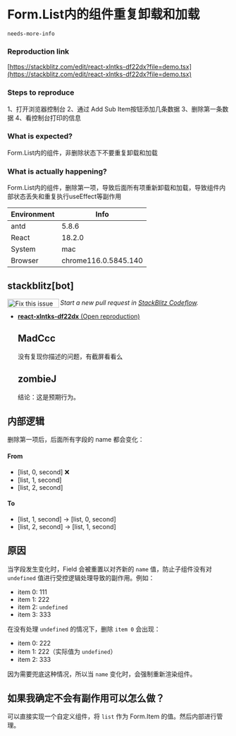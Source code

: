 # Form.List内的组件重复卸载和加载

`needs-more-info`

### Reproduction link

[https://stackblitz.com/edit/react-xlntks-df22dx?file=demo.tsx](https://stackblitz.com/edit/react-xlntks-df22dx?file=demo.tsx)

### Steps to reproduce

1、打开浏览器控制台
2、通过 Add Sub Item按钮添加几条数据
3、删除第一条数据
4、看控制台打印的信息

### What is expected?

Form.List内的组件，非删除状态下不要重复卸载和加载

### What is actually happening?

Form.List内的组件，删除第一项，导致后面所有项重新卸载和加载，导致组件内部状态丢失和重复执行useEffect等副作用

| Environment | Info                 |
| ----------- | -------------------- |
| antd        | 5.8.6                |
| React       | 18.2.0               |
| System      | mac                  |
| Browser     | chrome116.0.5845.140 |

<!-- generated by ant-design-issue-helper. DO NOT REMOVE -->

## stackblitz[bot]

<a href='https://stackblitz.com/~/github.com/ant-design/ant-design/issues/44714?repros=react-xlntks-df22dx'><img src='https://developer.stackblitz.com/img/fix_this_issue_small.svg' alt='Fix this issue in StackBlitz Codeflow' align='left' width='117' height='20'></a> _Start a new pull request in [StackBlitz Codeflow](https://stackblitz.com/~/github.com/ant-design/ant-design/issues/44714?repros=react-xlntks-df22dx)._

- [**react-xlntks-df22dx** (Open reproduction)](https://stackblitz.com/edit/react-xlntks-df22dx?issueRepo=ant-design/ant-design&issueNumber=44714)

  ## MadCcc

  没有复现你描述的问题，有截屏看看么

  ## zombieJ

  结论：这是预期行为。

## 内部逻辑

删除第一项后，后面所有字段的 name 都会变化：

#### From

- [list, 0, second] ❌
- [list, 1, second]
- [list, 2, second]

#### To

- [list, 1, second] -> [list, 0, second]
- [list, 2, second] -> [list, 1, second]

## 原因

当字段发生变化时，Field 会被重置以对齐新的 `name` 值，防止子组件没有对 `undefined` 值进行受控逻辑处理导致的副作用。例如：

- item 0: 111
- item 1: 222
- item 2: `undefined`
- item 3: 333

在没有处理 `undefined` 的情况下，删除 `item 0` 会出现：

- item 0: 222
- item 1: 222（实际值为 `undefined`）
- item 2: 333

因为需要兜底这种情况，所以当 `name` 变化时，会强制重新渲染组件。

## 如果我确定不会有副作用可以怎么做？

可以直接实现一个自定义组件，将 `list` 作为 Form.Item 的值。然后内部进行管理。
